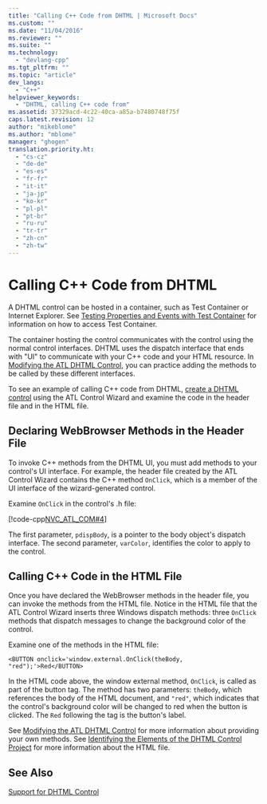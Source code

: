 ```yaml
---
title: "Calling C++ Code from DHTML | Microsoft Docs"
ms.custom: ""
ms.date: "11/04/2016"
ms.reviewer: ""
ms.suite: ""
ms.technology: 
  - "devlang-cpp"
ms.tgt_pltfrm: ""
ms.topic: "article"
dev_langs: 
  - "C++"
helpviewer_keywords: 
  - "DHTML, calling C++ code from"
ms.assetid: 37329acd-4c22-40ca-a85a-b7480748f75f
caps.latest.revision: 12
author: "mikeblome"
ms.author: "mblome"
manager: "ghogen"
translation.priority.ht: 
  - "cs-cz"
  - "de-de"
  - "es-es"
  - "fr-fr"
  - "it-it"
  - "ja-jp"
  - "ko-kr"
  - "pl-pl"
  - "pt-br"
  - "ru-ru"
  - "tr-tr"
  - "zh-cn"
  - "zh-tw"
---
```

# Calling C++ Code from DHTML
A DHTML control can be hosted in a container, such as Test Container or Internet Explorer. See [Testing Properties and Events with Test Container](../mfc/testing-properties-and-events-with-test-container.md) for information on how to access Test Container.  
  
 The container hosting the control communicates with the control using the normal control interfaces. DHTML uses the dispatch interface that ends with "UI" to communicate with your C++ code and your HTML resource. In [Modifying the ATL DHTML Control](../atl/modifying-the-atl-dhtml-control.md), you can practice adding the methods to be called by these different interfaces.  
  
 To see an example of calling C++ code from DHTML, [create a DHTML control](../atl/creating-an-atl-dhtml-control.md) using the ATL Control Wizard and examine the code in the header file and in the HTML file.  
  
## Declaring WebBrowser Methods in the Header File  
 To invoke C++ methods from the DHTML UI, you must add methods to your control's UI interface. For example, the header file created by the ATL Control Wizard contains the C++ method `OnClick`, which is a member of the UI interface of the wizard-generated control.  
  
 Examine `OnClick` in the control's .h file:  
  
 [!code-cpp[NVC_ATL_COM#4](../atl/codesnippet/cpp/calling-cpp-code-from-dhtml_1.h)]  
  
 The first parameter, `pdispBody`, is a pointer to the body object's dispatch interface. The second parameter, `varColor`, identifies the color to apply to the control.  
  
## Calling C++ Code in the HTML File  
 Once you have declared the WebBrowser methods in the header file, you can invoke the methods from the HTML file. Notice in the HTML file that the ATL Control Wizard inserts three Windows dispatch methods: three `OnClick` methods that dispatch messages to change the background color of the control.  
  
 Examine one of the methods in the HTML file:  
  
 `<BUTTON onclick='window.external.OnClick(theBody, "red");'>Red</BUTTON>`  
  
 In the HTML code above, the window external method, `OnClick`, is called as part of the button tag. The method has two parameters: `theBody`, which references the body of the HTML document, and `"red"`, which indicates that the control's background color will be changed to red when the button is clicked. The `Red` following the tag is the button's label.  
  
 See [Modifying the ATL DHTML Control](../atl/modifying-the-atl-dhtml-control.md) for more information about providing your own methods. See [Identifying the Elements of the DHTML Control Project](../atl/identifying-the-elements-of-the-dhtml-control-project.md) for more information about the HTML file.  
  
## See Also  
 [Support for DHTML Control](../atl/atl-support-for-dhtml-controls.md)

